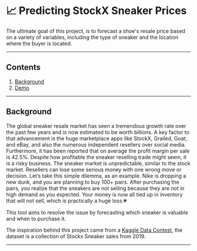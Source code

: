 # 📈 **Predicting StockX Sneaker Prices**

The ultimate goal of this project, is to forecast a shoe's resale price based on a variety of variables, including the type of sneaker and the location where the buyer is located. 

---

## **Contents**
1. [Background](#Background)
2. [Demo](#Demo)
---
## **Background**
The global sneaker resale market has seen a tremendous growth rate over the past few years and is now estimated to be worth billions. A key factor to that advancement is the huge marketplace apps like StockX, Grailed, Goat, and eBay, and also the numerous independent resellers over social media. Furthermore, it has been reported that on average the profit margin per sale is 42.5%. Despite how profitable the sneaker reselling trade might seem, it is a risky business. The sneaker market is unpredictable, similar to the stock market. Resellers can lose some serious money with one wrong move or decision.  Let’s take this simple dilemma, as an example. Nike is dropping a new dunk, and you are planning to buy 100+ pairs. After purchasing the pairs, you realize that the sneakers are not selling because they are not in high demand as you expected. Your money is now all tied up in inventory that will not sell, which is practically a huge loss.💔


This tool aims to resolve the issue by forecasting which sneaker is valuable and when to purchase it. 

The inspiration behind this project came from a [Kaggle Data Contest](https://www.kaggle.com/datasets/hudsonstuck/stockx-data-contest), the dataset is a collection of Stockx Sneaker sales from 2019.

---
